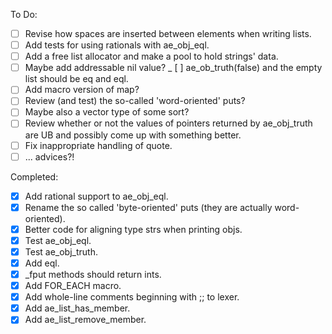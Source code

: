 To Do:
- [ ] Revise how spaces are inserted between elements when writing lists.
- [ ] Add tests for using rationals with ae_obj_eql.
- [ ] Add a free list allocator and make a pool to hold strings' data.
- [ ] Maybe add addressable nil value?
_ [ ] ae_ob_truth(false) and the empty list should be eq and eql.
- [ ] Add macro version of map?
- [ ] Review (and test) the so-called 'word-oriented' puts?
- [ ] Maybe also a vector type of some sort?
- [ ] Review whether or not the values of pointers returned by ae_obj_truth are UB and possibly come up with something better.
- [ ] Fix inappropriate handling of quote.
- [ ] ... advices?!

Completed:
- [x] Add rational support to ae_obj_eql.
- [x] Rename the so called 'byte-oriented' puts (they are actually word-oriented).
- [x] Better code for aligning type strs when printing objs.
- [x] Test ae_obj_eql.
- [x] Test ae_obj_truth.
- [x] Add eql.
- [x] _fput methods should return ints.
- [x] Add FOR_EACH macro.
- [x] Add whole-line comments beginning with ;; to lexer.
- [x] Add ae_list_has_member.
- [x] Add ae_list_remove_member.
